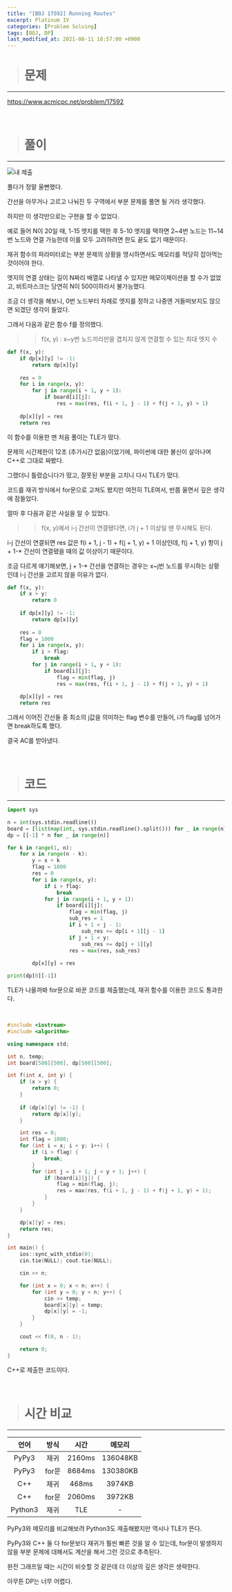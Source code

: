 ```yaml
---
title: "[BOJ 17592] Running Routes"
excerpt: Platinum IV
categories: [Problem Solving]
tags: [BOJ, DP]
last_modified_at: 2021-08-11 18:57:00 +0900
---
```


> # 문제
---

[<u>https://www.acmicpc.net/problem/17592</u>](https://www.acmicpc.net/problem/17592)

<br>

> # 풀이
---

![내 제출](/assets/images/20210811_BOJ17592.PNG)

풀다가 정말 울뻔했다.

간선을 아무거나 고르고 나눠진 두 구역에서 부분 문제를 풀면 될 거라 생각했다.

하지만 이 생각만으로는 구현을 할 수 없었다.

예로 들어 N이 20일 때, 1-15 엣지를 택한 후 5-10 엣지를 택하면 2~4번 노드는 11~14번 노드와 연결 가능한데 이를 모두 고려하려면 한도 끝도 없기 때문이다.

재귀 함수의 파라미터로는 부분 문제의 상황을 명시하면서도 메모리를 적당히 잡아먹는 것이어야 한다.

엣지의 연결 상태는 길이 N짜리 배열로 나타낼 수 있지만 메모이제이션을 할 수가 없었고, 비트마스크는 당연히 N이 500이하라서 불가능했다.

조금 더 생각을 해보니, 0번 노드부터 차례로 엣지를 정하고 나중엔 거들떠보지도 않으면 되겠단 생각이 들었다.

그래서 다음과 같은 함수 f를 정의했다.

>> f(x, y) : x~y번 노드끼리만을 겹치지 않게 연결할 수 있는 최대 엣지 수

```python
def f(x, y):
    if dp[x][y] != -1:
        return dp[x][y]
    
    res = 0
    for i in range(x, y):
        for j in range(i + 1, y + 1):
            if board[i][j]:
                res = max(res, f(i + 1, j - 1) + f(j + 1, y) + 1)
    
    dp[x][y] = res
    return res
```

이 함수를 이용한 맨 처음 풀이는 TLE가 떴다.

문제의 시간제한이 12초 (추가시간 없음)이었기에, 파이썬에 대한 불신이 살아나며 C++로 그대로 짜봤다.

그랬더니 틀렸습니다가 떴고, 잘못된 부분을 고치니 다시 TLE가 떴다.

코드를 재귀 방식에서 for문으로 고쳐도 봤지만 여전히 TLE여서, 반쯤 울면서 깊은 생각에 잠들었다.

얼마 후 다음과 같은 사실을 알 수 있었다.

>> f(x, y)에서 i-j 간선이 연결됐다면, i가 j + 1 이상일 땐 무시해도 된다.

i-j 간선이 연결되면 res 값은 f(i + 1, j - 1) + f(j + 1, y) + 1 이상인데, f(j + 1, y) 항이 j + 1-* 간선이 연결됐을 때의 값 이상이기 때문이다.

조금 다르게 얘기해보면, j + 1-* 간선을 연결하는 경우는 x~j번 노드를 무시하는 상황인데 i-j 간선을 고르지 않을 이유가 없다.

```python
def f(x, y):
    if x > y:
        return 0
    
    if dp[x][y] != -1:
        return dp[x][y]
    
    res = 0
    flag = 1000
    for i in range(x, y):
        if i > flag:
            break
        for j in range(i + 1, y + 1):
            if board[i][j]:
                flag = min(flag, j)
                res = max(res, f(i + 1, j - 1) + f(j + 1, y) + 1)
    
    dp[x][y] = res
    return res
```

그래서 이어진 간선들 중 최소의 j값을 의미하는 flag 변수를 만들어, i가 flag를 넘어가면 break하도록 했다.

결국 AC를 받아냈다.

<br>

> # 코드
---

```python
import sys

n = int(sys.stdin.readline())
board = [list(map(int, sys.stdin.readline().split())) for _ in range(n)]
dp = [[-1] * n for _ in range(n)]

for k in range(1, n):
    for x in range(n - k):
        y = x + k
        flag = 1000
        res = 0
        for i in range(x, y):
            if i > flag:
                break
            for j in range(i + 1, y + 1):
                if board[i][j]:
                    flag = min(flag, j)
                    sub_res = 1
                    if i + 1 < j - 1:
                        sub_res += dp[i + 1][j - 1]
                    if j + 1 < y:
                        sub_res += dp[j + 1][y]
                    res = max(res, sub_res)
        
        dp[x][y] = res

print(dp[0][-1])
```

TLE가 나올까봐 for문으로 바꾼 코드를 제출했는데, 재귀 함수를 이용한 코드도 통과한다.

<br>

```cpp
#include <iostream>
#include <algorithm>

using namespace std;

int n, temp;
int board[500][500], dp[500][500];

int f(int x, int y) {
    if (x > y) {
        return 0;
    }
    
    if (dp[x][y] != -1) {
        return dp[x][y];
    }

    int res = 0;
    int flag = 1000;
    for (int i = x; i < y; i++) {
        if (i > flag) {
            break;
        }
        for (int j = i + 1; j < y + 1; j++) {
            if (board[i][j]) {
                flag = min(flag, j);
                res = max(res, f(i + 1, j - 1) + f(j + 1, y) + 1);
            }
        }
    }

    dp[x][y] = res;
    return res;
}

int main() {
    ios::sync_with_stdio(0);
    cin.tie(NULL); cout.tie(NULL);

    cin >> n;

    for (int x = 0; x < n; x++) {
        for (int y = 0; y < n; y++) {
            cin >> temp;
            board[x][y] = temp;
            dp[x][y] = -1;
        }
    }

    cout << f(0, n - 1);

    return 0;
}
```

C++로 제출한 코드이다.

<br>

> # 시간 비교
---

|언어   |방식  |시간  |메모리|
|:-----:|:---:|:----:|:-----:|
|PyPy3  |재귀 |2160ms|136048KB|
|PyPy3  |for문|8684ms|130380KB|
|C++    |재귀 |468ms |3974KB|
|C++    |for문|2060ms|3972KB|
|Python3|재귀 |TLE   |-|

PyPy3와 메모리를 비교해보려 Python3도 제출해봤지만 역시나 TLE가 뜬다.

PyPy3와 C++ 둘 다 for문보다 재귀가 훨씬 빠른 것을 알 수 있는데, for문이 발생하지 않을 부분 문제에 대해서도 계산을 해서 그런 것으로 추측된다.

완전 그래프일 때는 시간이 비슷할 것 같은데 더 이상의 깊은 생각은 생략한다.

아무튼 DP는 너무 어렵다.


